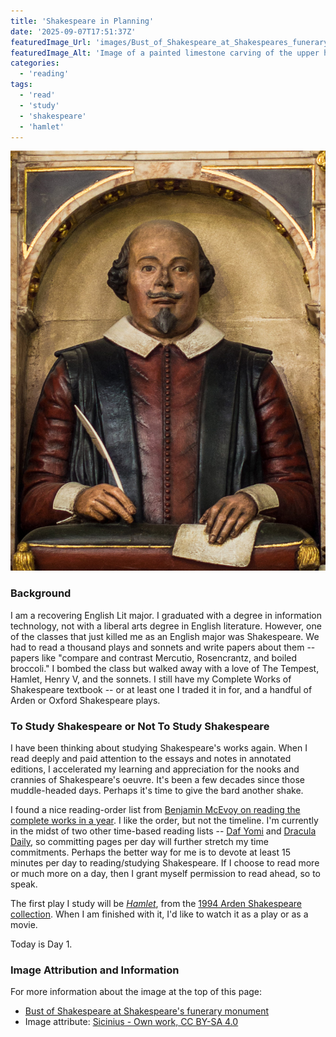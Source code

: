 ```yaml
---
title: 'Shakespeare in Planning'
date: '2025-09-07T17:51:37Z'
featuredImage_Url: 'images/Bust_of_Shakespeare_at_Shakespeares_funerary_monument.jpg'
featuredImage_Alt: 'Image of a painted limestone carving of the upper half of Shakespeare, who is bald with a fringe of hair about the ears. He is wearing a red shirt, a black vest, and a white collar. He is holding a quill pen in his right hand and a sheet of paper in his left hand.'
categories:
  - 'reading'
tags:
  - 'read'
  - 'study'
  - 'shakespeare'
  - 'hamlet'
---
```


![Image of a painted limestone carving of the upper half of Shakespeare, who is bald with a fringe of hair about the ears. He is wearing a red shirt, a black vest, and a white collar. He is holding a quill pen in his right hand and a sheet of paper in his left hand.](images/Bust_of_Shakespeare_at_Shakespeares_funerary_monument.jpg "The bust of Shakespeare at Shakespeare's funerary monument inside of Holy Trinity Church at Stratford-upon-Avon")

### Background

I am a recovering English Lit major. I graduated with a degree in information technology, not with a liberal arts degree in English literature. However, one of the classes that just killed me as an English major was Shakespeare. We had to read a thousand plays and sonnets and write papers about them -- papers like "compare and contrast Mercutio, Rosencrantz, and boiled broccoli." I bombed the class but walked away with a love of The Tempest, Hamlet, Henry V, and the sonnets. I still have my Complete Works of Shakespeare textbook -- or at least one I traded it in for, and a handful of Arden or Oxford Shakespeare plays.

### To Study Shakespeare or Not To Study Shakespeare

I have been thinking about studying Shakespeare's works again. When I read deeply and paid attention to the essays and notes in annotated editions, I accelerated my learning and appreciation for the nooks and crannies of Shakespeare's oeuvre. It's been a few decades since those muddle-headed days. Perhaps it's time to give the bard another shake.

I found a nice reading-order list from [Benjamin McEvoy on reading the complete works in a year](https://benjaminmcevoy.com/read-complete-works-shakespeare-year-recommended-reading-order/). I like the order, but not the timeline. I'm currently in the midst of two other time-based reading lists -- [Daf Yomi](https://en.wikipedia.org/wiki/Daf_Yomi) and [Dracula Daily](https://draculadaily.substack.com/), so committing pages per day will further stretch my time commitments. Perhaps the better way for me is to devote at least 15 minutes per day to reading/studying Shakespeare. If I choose to read more or much more on a day, then I grant myself permission to read ahead, so to speak.

The first play I study will be _[Hamlet](https://en.wikipedia.org/wiki/Hamlet)_, from the [1994 Arden Shakespeare collection](https://www.goodreads.com/book/show/1385107.Hamlet). When I am finished with it, I'd like to watch it as a play or as a movie.

Today is Day 1.

### Image Attribution and Information

For more information about the image at the top of this page:

- [Bust of Shakespeare at Shakespeare's funerary monument](https://en.wikipedia.org/wiki/Shakespeare%27s_funerary_monument)
- Image attribute: [Sicinius - Own work, CC BY-SA 4.0](https://commons.wikimedia.org/w/index.php?curid=130243814)
